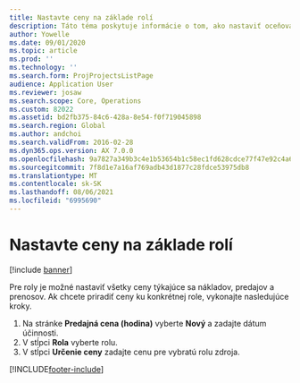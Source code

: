 ```yaml
---
title: Nastavte ceny na základe rolí
description: Táto téma poskytuje informácie o tom, ako nastaviť oceňovanie pre špecifické roly.
author: Yowelle
ms.date: 09/01/2020
ms.topic: article
ms.prod: ''
ms.technology: ''
ms.search.form: ProjProjectsListPage
audience: Application User
ms.reviewer: josaw
ms.search.scope: Core, Operations
ms.custom: 82022
ms.assetid: bd2fb375-84c6-428a-8e54-f0f719045898
ms.search.region: Global
ms.author: andchoi
ms.search.validFrom: 2016-02-28
ms.dyn365.ops.version: AX 7.0.0
ms.openlocfilehash: 9a7827a349b3c4e1b53654b1c58ec1fd628cdce77f47e92c4a61e62eae675ef9
ms.sourcegitcommit: 7f8d1e7a16af769adb43d1877c28fdce53975db8
ms.translationtype: MT
ms.contentlocale: sk-SK
ms.lasthandoff: 08/06/2021
ms.locfileid: "6995690"
---
```

# <a name="set-up-role-based-pricing"></a>Nastavte ceny na základe rolí

[!include [banner](../includes/banner.md)]

Pre roly je možné nastaviť všetky ceny týkajúce sa nákladov, predajov a prenosov. Ak chcete priradiť ceny ku konkrétnej role, vykonajte nasledujúce kroky.

1. Na stránke **Predajná cena (hodina)** vyberte **Nový** a zadajte dátum účinnosti.
2. V stĺpci **Rola** vyberte rolu.
3. V stĺpci **Určenie ceny** zadajte cenu pre vybratú rolu zdroja.


[!INCLUDE[footer-include](../includes/footer-banner.md)]